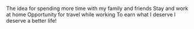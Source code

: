 The idea for spending more time with my family and friends
Stay and work at home
Opportunity for travel while working
To earn what I deserve
I deserve a better life!
